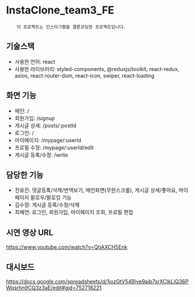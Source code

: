 # InstaClone_team3_FE

```
    이 프로젝트는 인스타그램을 클론코딩한 프로젝트입니다.
```
## 기술스택
- 사용한 언어: react
- 사용한 라이브러리: styled-components, @reduxjs/toolkit, react-redux, axios, react-router-dom, react-icon, swiper, react-loading
 

## 화면 기능
- 메인: /
- 회원가입: /signup
- 게시글 상세: /posts/:postId
- 로그인: /
- 마이페이지: /mypage/:userId
- 프로필 수정: /mypage/:userId/edit
- 게시글 등록/수정: /write


## 담당한 기능

- 전유진: 댓글등록/삭제/번역보기, 메인화면(무한스크롤), 게시글 상세/좋아요, 마이페이지 팔로우/팔로잉 기능 
- 김수정: 게시글 등록/수정/삭제
- 최혜연: 로그인, 회원가입, 마이페이지 조회, 프로필 편집


## 시연 영상 URL
<https://www.youtube.com/watch?v=QtjAXCH5Enk>

## 대시보드
<https://docs.google.com/spreadsheets/d/1iozGtV54Blye9ajb7srXCIkLjQ36PWqsrhn9CQ3z3aE/edit#gid=752718221>
